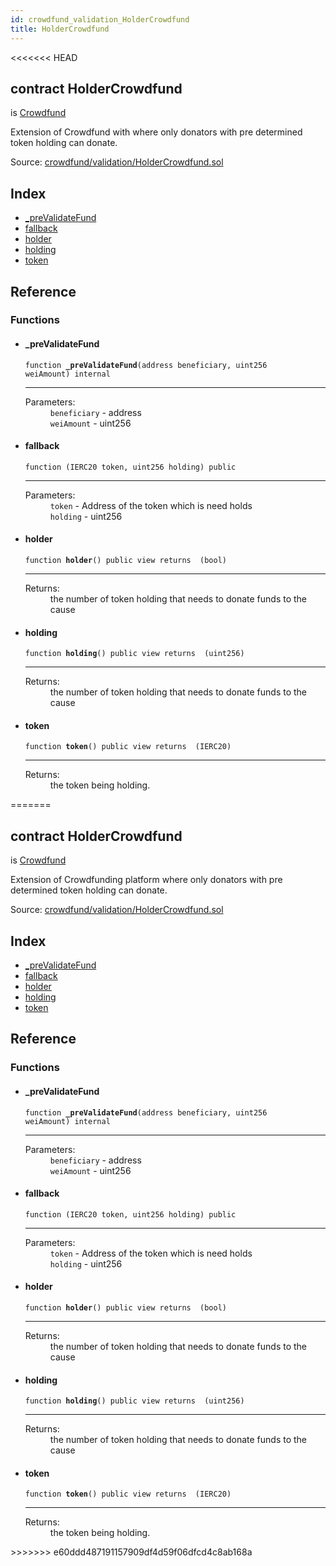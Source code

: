 ```yaml
---
id: crowdfund_validation_HolderCrowdfund
title: HolderCrowdfund
---
```


<<<<<<< HEAD
<div class="contract-doc"><div class="contract"><h2 class="contract-header"><span class="contract-kind">contract</span> HolderCrowdfund</h2><p class="base-contracts"><span>is</span> <a href="crowdfund_Crowdfund.html">Crowdfund</a></p><p class="description">Extension of Crowdfund with where only donators with pre determined token holding can donate.</p><div class="source">Source: <a href="https://github.com/ZEUS-coin/smart-contracts/blob/v0.0.2/contracts/crowdfund/validation/HolderCrowdfund.sol" target="_blank">crowdfund/validation/HolderCrowdfund.sol</a></div></div><div class="index"><h2>Index</h2><ul><li><a href="crowdfund_validation_HolderCrowdfund.html#_preValidateFund">_preValidateFund</a></li><li><a href="crowdfund_validation_HolderCrowdfund.html#">fallback</a></li><li><a href="crowdfund_validation_HolderCrowdfund.html#holder">holder</a></li><li><a href="crowdfund_validation_HolderCrowdfund.html#holding">holding</a></li><li><a href="crowdfund_validation_HolderCrowdfund.html#token">token</a></li></ul></div><div class="reference"><h2>Reference</h2><div class="functions"><h3>Functions</h3><ul><li><div class="item function"><span id="_preValidateFund" class="anchor-marker"></span><h4 class="name">_preValidateFund</h4><div class="body"><code class="signature">function <strong>_preValidateFund</strong><span>(address beneficiary, uint256 weiAmount) </span><span>internal </span></code><hr/><dl><dt><span class="label-parameters">Parameters:</span></dt><dd><div><code>beneficiary</code> - address</div><div><code>weiAmount</code> - uint256</div></dd></dl></div></div></li><li><div class="item function"><span id="fallback" class="anchor-marker"></span><h4 class="name">fallback</h4><div class="body"><code class="signature">function <strong></strong><span>(IERC20 token, uint256 holding) </span><span>public </span></code><hr/><dl><dt><span class="label-parameters">Parameters:</span></dt><dd><div><code>token</code> - Address of the token which is need holds</div><div><code>holding</code> - uint256</div></dd></dl></div></div></li><li><div class="item function"><span id="holder" class="anchor-marker"></span><h4 class="name">holder</h4><div class="body"><code class="signature">function <strong>holder</strong><span>() </span><span>public </span><span>view </span><span>returns  (bool) </span></code><hr/><dl><dt><span class="label-return">Returns:</span></dt><dd>the number of token holding that needs to donate funds to the cause</dd></dl></div></div></li><li><div class="item function"><span id="holding" class="anchor-marker"></span><h4 class="name">holding</h4><div class="body"><code class="signature">function <strong>holding</strong><span>() </span><span>public </span><span>view </span><span>returns  (uint256) </span></code><hr/><dl><dt><span class="label-return">Returns:</span></dt><dd>the number of token holding that needs to donate funds to the cause</dd></dl></div></div></li><li><div class="item function"><span id="token" class="anchor-marker"></span><h4 class="name">token</h4><div class="body"><code class="signature">function <strong>token</strong><span>() </span><span>public </span><span>view </span><span>returns  (IERC20) </span></code><hr/><dl><dt><span class="label-return">Returns:</span></dt><dd>the token being holding.</dd></dl></div></div></li></ul></div></div></div>
=======
<div class="contract-doc"><div class="contract"><h2 class="contract-header"><span class="contract-kind">contract</span> HolderCrowdfund</h2><p class="base-contracts"><span>is</span> <a href="crowdfund_Crowdfund.html">Crowdfund</a></p><p class="description">Extension of Crowdfunding platform where only donators with pre determined token holding can donate.</p><div class="source">Source: <a href="https://github.com/ZEUS-coin/smart-contracts/blob/v0.0.1/contracts/crowdfund/validation/HolderCrowdfund.sol" target="_blank">crowdfund/validation/HolderCrowdfund.sol</a></div></div><div class="index"><h2>Index</h2><ul><li><a href="crowdfund_validation_HolderCrowdfund.html#_preValidateFund">_preValidateFund</a></li><li><a href="crowdfund_validation_HolderCrowdfund.html#">fallback</a></li><li><a href="crowdfund_validation_HolderCrowdfund.html#holder">holder</a></li><li><a href="crowdfund_validation_HolderCrowdfund.html#holding">holding</a></li><li><a href="crowdfund_validation_HolderCrowdfund.html#token">token</a></li></ul></div><div class="reference"><h2>Reference</h2><div class="functions"><h3>Functions</h3><ul><li><div class="item function"><span id="_preValidateFund" class="anchor-marker"></span><h4 class="name">_preValidateFund</h4><div class="body"><code class="signature">function <strong>_preValidateFund</strong><span>(address beneficiary, uint256 weiAmount) </span><span>internal </span></code><hr/><dl><dt><span class="label-parameters">Parameters:</span></dt><dd><div><code>beneficiary</code> - address</div><div><code>weiAmount</code> - uint256</div></dd></dl></div></div></li><li><div class="item function"><span id="fallback" class="anchor-marker"></span><h4 class="name">fallback</h4><div class="body"><code class="signature">function <strong></strong><span>(IERC20 token, uint256 holding) </span><span>public </span></code><hr/><dl><dt><span class="label-parameters">Parameters:</span></dt><dd><div><code>token</code> - Address of the token which is need holds</div><div><code>holding</code> - uint256</div></dd></dl></div></div></li><li><div class="item function"><span id="holder" class="anchor-marker"></span><h4 class="name">holder</h4><div class="body"><code class="signature">function <strong>holder</strong><span>() </span><span>public </span><span>view </span><span>returns  (bool) </span></code><hr/><dl><dt><span class="label-return">Returns:</span></dt><dd>the number of token holding that needs to donate funds to the cause</dd></dl></div></div></li><li><div class="item function"><span id="holding" class="anchor-marker"></span><h4 class="name">holding</h4><div class="body"><code class="signature">function <strong>holding</strong><span>() </span><span>public </span><span>view </span><span>returns  (uint256) </span></code><hr/><dl><dt><span class="label-return">Returns:</span></dt><dd>the number of token holding that needs to donate funds to the cause</dd></dl></div></div></li><li><div class="item function"><span id="token" class="anchor-marker"></span><h4 class="name">token</h4><div class="body"><code class="signature">function <strong>token</strong><span>() </span><span>public </span><span>view </span><span>returns  (IERC20) </span></code><hr/><dl><dt><span class="label-return">Returns:</span></dt><dd>the token being holding.</dd></dl></div></div></li></ul></div></div></div>
>>>>>>> e60ddd487191157909df4d59f06dfcd4c8ab168a
